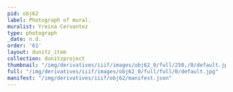 ```yaml
---
pid: obj62
label: Photograph of mural.
muralist: Yreina Cervantez
type: photograph
_date: n.d.
order: '61'
layout: dunitz_item
collection: dunitzproject
thumbnail: "/img/derivatives/iiif/images/obj62_0/full/250,/0/default.jpg"
full: "/img/derivatives/iiif/images/obj62_0/full/full/0/default.jpg"
manifest: "/img/derivatives/iiif/obj62/manifest.json"
---
```

